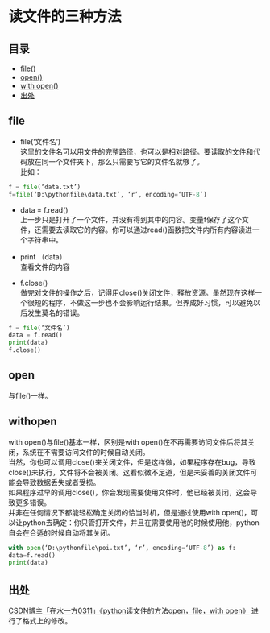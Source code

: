读文件的三种方法
===

## 目录
* [file()](#file)
* [open()](#open)
* [with open()](#withopen)
* [出处](#出处)

## file
* file(‘文件名’) <br>
这里的文件名可以用文件的完整路径，也可以是相对路径。要读取的文件和代码放在同一个文件夹下，那么只需要写它的文件名就够了。<br>
比如：
```python
f = file(‘data.txt’) 
f=file(‘D:\pythonfile\data.txt’, ‘r’, encoding=‘UTF-8’) 
```
* data = f.read()<br>
上一步只是打开了一个文件，并没有得到其中的内容。变量f保存了这个文件，还需要去读取它的内容。你可以通过read()函数把文件内所有内容读进一个字符串中。

* print （data）<br>
查看文件的内容

* f.close()<br>
做完对文件的操作之后，记得用close()关闭文件，释放资源。虽然现在这样一个很短的程序，不做这一步也不会影响运行结果。但养成好习惯，可以避免以后发生莫名的错误。
```python
f = file(‘文件名’)
data = f.read()
print(data)
f.close()
```
## open
与file()一样。

## withopen
with open()与file()基本一样，区别是with open()在不再需要访问文件后将其关闭，系统在不需要访问文件的时候自动关闭。<br>
当然，你也可以调用close()来关闭文件，但是这样做，如果程序存在bug，导致close()未执行，文件将不会被关闭。这看似微不足道，但是未妥善的关闭文件可能会导致数据丢失或者受损。<br>
如果程序过早的调用close()，你会发现需要使用文件时，他已经被关闭，这会导致更多错误。<br>
并非在任何情况下都能轻松确定关闭的恰当时机，但是通过使用with open()，可以让python去确定：你只管打开文件，并且在需要使用他的时候使用他，python自会在合适的时候自动将其关闭。
```python
with open(‘D:\pythonfile\poi.txt’, ‘r’, encoding=‘UTF-8’) as f:
data=f.read()
print(data)
```
## 出处
[CSDN博主「在水一方0311」《python读文件的方法open，file，with open》](https://blog.csdn.net/wangww0311/article/details/83021890)
进行了格式上的修改。
